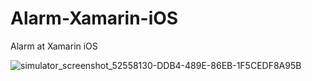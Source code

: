 # Alarm-Xamarin-iOS
Alarm at Xamarin iOS

![simulator_screenshot_52558130-DDB4-489E-86EB-1F5CEDF8A95B](https://user-images.githubusercontent.com/37360089/104749322-04aba200-5796-11eb-881c-1544ebebfa36.png)
